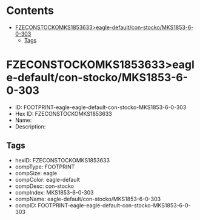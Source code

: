 



Contents
========

* [FZECONSTOCKOMKS1853633>eagle-default/con-stocko/MKS1853-6-0-303](#fzeconstockomks1853633eagle-defaultcon-stockomks1853-6-0-303)
	* [Tags](#tags)

# FZECONSTOCKOMKS1853633>eagle-default/con-stocko/MKS1853-6-0-303

- ID: FOOTPRINT-eagle-eagle-default-con-stocko-MKS1853-6-0-303
- Hex ID: FZECONSTOCKOMKS1853633
- Name: 
- Description: 

## Tags

- hexID: FZECONSTOCKOMKS1853633
- oompType: FOOTPRINT
- oompSize: eagle
- oompColor: eagle-default
- oompDesc: con-stocko
- oompIndex: MKS1853-6-0-303
- oompName: eagle-default/con-stocko/MKS1853-6-0-303
- oompID: FOOTPRINT-eagle-eagle-default-con-stocko-MKS1853-6-0-303

